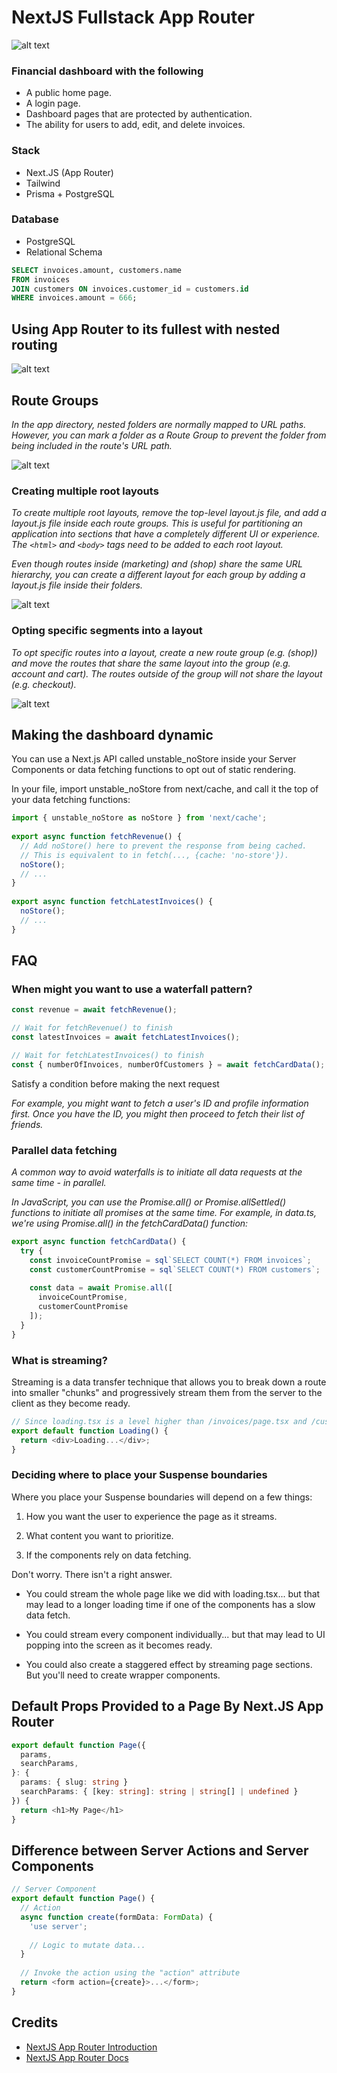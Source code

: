 # NextJS Fullstack App Router
![alt text](course-explainer.avif "Course Explainer")

### Financial dashboard with the following
- A public home page.
- A login page.
- Dashboard pages that are protected by authentication.
- The ability for users to add, edit, and delete invoices.

### Stack
- Next.JS (App Router)
- Tailwind
- Prisma + PostgreSQL

### Database
- PostgreSQL
- Relational Schema
```sql
SELECT invoices.amount, customers.name
FROM invoices
JOIN customers ON invoices.customer_id = customers.id
WHERE invoices.amount = 666;
```

## Using App Router to its fullest with nested routing
![alt text](nested-routing.avif "Nested routing")

## Route Groups
<i>In the app directory, nested folders are normally mapped to URL paths. However, you can mark a folder as a Route Group to prevent the folder from being included in the route's URL path.</i>

![alt text](route-group-organisation.png "Route Groups")

### Creating multiple root layouts
<i>To create multiple root layouts, remove the top-level layout.js file, and add a layout.js file inside each route groups. This is useful for partitioning an application into sections that have a completely different UI or experience. The `<html>` and `<body>` tags need to be added to each root layout.</i>

<i>Even though routes inside (marketing) and (shop) share the same URL hierarchy, you can create a different layout for each group by adding a layout.js file inside their folders.</i>

![alt text](route-group-multiple-root-layouts.png "Multiple root layout")

### Opting specific segments into a layout
<i>To opt specific routes into a layout, create a new route group (e.g. (shop)) and move the routes that share the same layout into the group (e.g. account and cart). The routes outside of the group will not share the layout (e.g. checkout).</i>

![alt text](route-group-opt-in-layouts.png "Opt In Layouts")

## Making the dashboard dynamic

You can use a Next.js API called unstable_noStore inside your Server Components or data fetching functions to opt out of static rendering.

In your file, import unstable_noStore from next/cache, and call it the top of your data fetching functions:

```typescript
import { unstable_noStore as noStore } from 'next/cache';
 
export async function fetchRevenue() {
  // Add noStore() here to prevent the response from being cached.
  // This is equivalent to in fetch(..., {cache: 'no-store'}).
  noStore();
  // ...
}
 
export async function fetchLatestInvoices() {
  noStore();
  // ...
}
```

## FAQ

### When might you want to use a waterfall pattern?

```typescript
const revenue = await fetchRevenue();

// Wait for fetchRevenue() to finish
const latestInvoices = await fetchLatestInvoices(); 

// Wait for fetchLatestInvoices() to finish
const { numberOfInvoices, numberOfCustomers } = await fetchCardData(); 
```

Satisfy a condition before making the next request

<i>For example, you might want to fetch a user's ID and profile information first. Once you have the ID, you might then proceed to fetch their list of friends.</i>

### Parallel data fetching
<i>A common way to avoid waterfalls is to initiate all data requests at the same time - in parallel.

In JavaScript, you can use the Promise.all() or Promise.allSettled() functions to initiate all promises at the same time. For example, in data.ts, we're using Promise.all() in the fetchCardData() function:</i>

```typescript
export async function fetchCardData() {
  try {
    const invoiceCountPromise = sql`SELECT COUNT(*) FROM invoices`;
    const customerCountPromise = sql`SELECT COUNT(*) FROM customers`;
 
    const data = await Promise.all([
      invoiceCountPromise,
      customerCountPromise
    ]);
  }
}
```

### What is streaming?

Streaming is a data transfer technique that allows you to break down a route into smaller "chunks" and progressively stream them from the server to the client as they become ready.

```typescript
// Since loading.tsx is a level higher than /invoices/page.tsx and /customers/page.tsx in the file system, it's also applied to those pages.
export default function Loading() {
  return <div>Loading...</div>;
}
```

### Deciding where to place your Suspense boundaries

Where you place your Suspense boundaries will depend on a few things:

1. How you want the user to experience the page as it streams.

2. What content you want to prioritize.

3. If the components rely on data fetching.


Don't worry. There isn't a right answer.

- You could stream the whole page like we did with loading.tsx... but that may lead to a longer loading time if one of the components has a slow data fetch.

- You could stream every component individually... but that may lead to UI popping into the screen as it becomes ready.

- You could also create a staggered effect by streaming page sections. But you'll need to create wrapper components.

## Default Props Provided to a Page By Next.JS App Router

```typescript
export default function Page({
  params,
  searchParams,
}: {
  params: { slug: string }
  searchParams: { [key: string]: string | string[] | undefined }
}) {
  return <h1>My Page</h1>
}
```

## Difference between Server Actions and Server Components

```typescript
// Server Component
export default function Page() {
  // Action
  async function create(formData: FormData) {
    'use server';
 
    // Logic to mutate data...
  }
 
  // Invoke the action using the "action" attribute
  return <form action={create}>...</form>;
}
```

## Credits
- [NextJS App Router Introduction](https://nextjs.org/learn)
- [NextJS App Router Docs](https://nextjs.org/docs)
